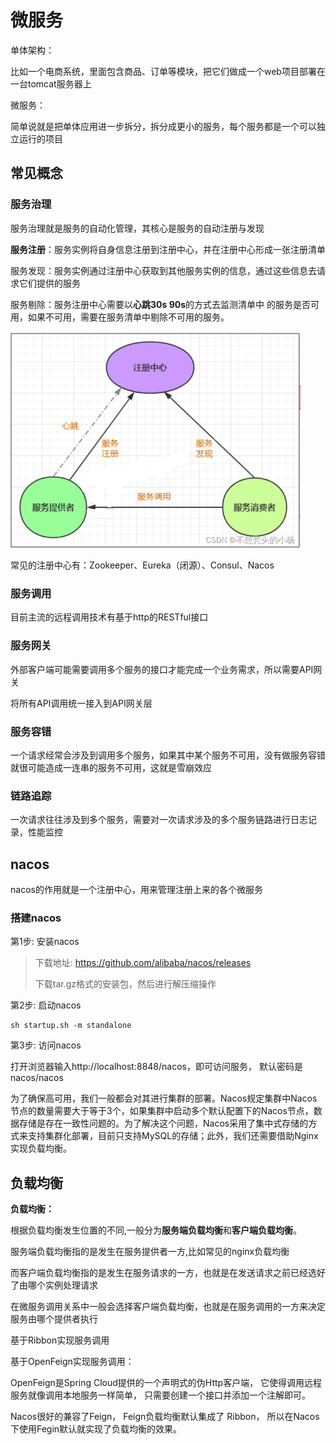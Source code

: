# 微服务

单体架构：

比如一个电商系统，里面包含商品、订单等模块，把它们做成一个web项目部署在一台tomcat服务器上



微服务：

简单说就是把单体应用进一步拆分，拆分成更小的服务，每个服务都是一个可以独立运行的项目

## 常见概念

### 服务治理

服务治理就是服务的自动化管理，其核心是服务的自动注册与发现

**服务注册**：服务实例将自身信息注册到注册中心，并在注册中心形成一张注册清单

服务发现：服务实例通过注册中心获取到其他服务实例的信息，通过这些信息去请求它们提供的服务

服务剔除：服务注册中心需要以**心跳30s 90s**的方式去监测清单中 的服务是否可用，如果不可用，需要在服务清单中剔除不可用的服务。

<img src="assets/07afb9181a414f1faca5013dec5ed307.png" alt="img" style="zoom:67%;" />



常见的注册中心有：Zookeeper、Eureka（闭源）、Consul、Nacos

### 服务调用

目前主流的远程调用技术有基于http的RESTful接口

### 服务网关

外部客户端可能需要调用多个服务的接口才能完成一个业务需求，所以需要API网关

将所有API调用统一接入到API网关层

### 服务容错

一个请求经常会涉及到调用多个服务，如果其中某个服务不可用，没有做服务容错就很可能造成一连串的服务不可用，这就是雪崩效应

### 链路追踪

一次请求往往涉及到多个服务，需要对一次请求涉及的多个服务链路进行日志记录，性能监控

## nacos

nacos的作用就是一个注册中心，用来管理注册上来的各个微服务

### 搭建nacos

第1步: 安装nacos

> 下载地址: https://github.com/alibaba/nacos/releases
>
> 下载tar.gz格式的安装包，然后进行解压缩操作 

第2步: 启动nacos

```shell
sh startup.sh -m standalone
```

第3步: 访问nacos

打开浏览器输入http://localhost:8848/nacos，即可访问服务， 默认密码是nacos/nacos 



为了确保高可用，我们一般都会对其进行集群的部署。Nacos规定集群中Nacos节点的数量需要大于等于3个，如果集群中启动多个默认配置下的Nacos节点，数据存储是存在一致性问题的。为了解决这个问题，Nacos采用了集中式存储的方式来支持集群化部署，目前只支持MySQL的存储；此外，我们还需要借助Nginx实现负载均衡。

## 负载均衡

**负载均衡：**

根据负载均衡发生位置的不同,一般分为**服务端负载均衡**和**客户端负载均衡**。

服务端负载均衡指的是发生在服务提供者一方,比如常见的nginx负载均衡

而客户端负载均衡指的是发生在服务请求的一方，也就是在发送请求之前已经选好了由哪个实例处理请求

在微服务调用关系中一般会选择客户端负载均衡，也就是在服务调用的一方来决定服务由哪个提供者执行



基于Ribbon实现服务调用



基于OpenFeign实现服务调用：

OpenFeign是Spring Cloud提供的一个声明式的伪Http客户端， 它使得调用远程服务就像调用本地服务一样简单， 只需要创建一个接口并添加一个注解即可。

Nacos很好的兼容了Feign， Feign负载均衡默认集成了 Ribbon， 所以在Nacos下使用Fegin默认就实现了负载均衡的效果。












